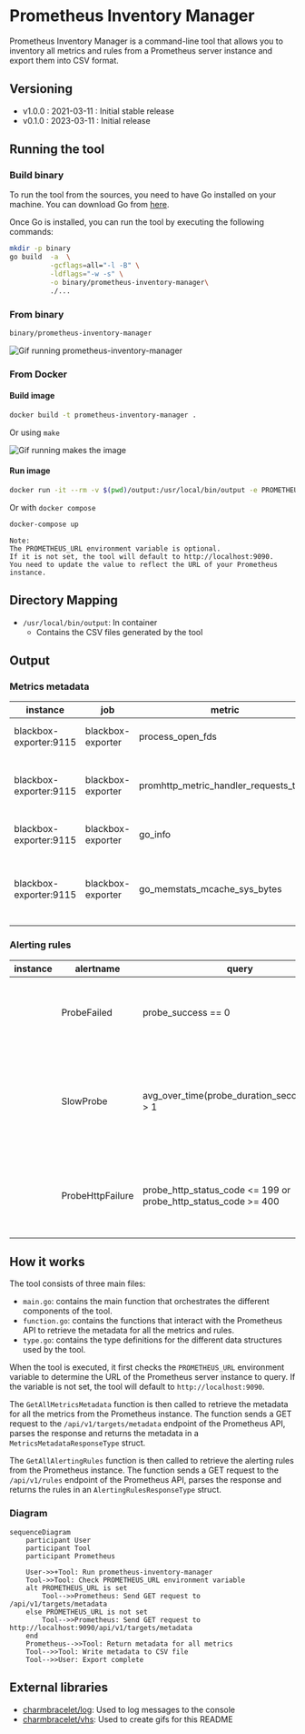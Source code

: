 # Prometheus Inventory Manager

Prometheus Inventory Manager is a command-line tool that allows you to inventory all metrics and rules from a Prometheus server instance and export them into CSV format.

## Versioning

- v1.0.0 : 2021-03-11 : Initial stable release
- v0.1.0 : 2023-03-11 : Initial release

## Running the tool

### Build binary

To run the tool from the sources, you need to have Go installed on your machine. You can download Go from [here](https://golang.org/dl/).

Once Go is installed, you can run the tool by executing the following commands:

```bash
mkdir -p binary
go build  -a  \
          -gcflags=all="-l -B" \
          -ldflags="-w -s" \
          -o binary/prometheus-inventory-manager\
          ./...
```

### From binary

```bash
binary/prometheus-inventory-manager
```

![Gif running prometheus-inventory-manager](https://vhs.charm.sh/vhs-3Wcj1kVbSfTiEXB3ttfOWy.gif)

### From Docker

#### Build image

```bash
docker build -t prometheus-inventory-manager .
```

Or using `make`

![Gif running makes the image](https://vhs.charm.sh/vhs-6gAfcVDMgK1HFOL52NS1PX.gif)

#### Run image

```bash
docker run -it --rm -v $(pwd)/output:/usr/local/bin/output -e PROMETHEUS_URL=http://localhost:9090 prometheus-inventory-manager
```

Or with `docker compose`

```bash
docker-compose up
```

```text
Note:
The PROMETHEUS_URL environment variable is optional.
If it is not set, the tool will default to http://localhost:9090.
You need to update the value to reflect the URL of your Prometheus instance.
```

## Directory Mapping

- `/usr/local/bin/output`: In container
  - Contains the CSV files generated by the tool

## Output

### Metrics metadata

| instance | job | metric | type | help | unit |
|----------|-----|--------|------|------|------|
| blackbox-exporter:9115 | blackbox-exporter | process_open_fds | gauge | Number of open file descriptors. | |
| blackbox-exporter:9115 | blackbox-exporter | promhttp_metric_handler_requests_total | counter | Total number of scrapes by HTTP status code. | |
| blackbox-exporter:9115 | blackbox-exporter | go_info | gauge | Information about the Go environment. | |
| blackbox-exporter:9115 | blackbox-exporter | go_memstats_mcache_sys_bytes | gauge | Number of bytes used for mcache structures obtained from system. | |

### Alerting rules

| instance | alertname | query | summary | description | criticity |
|----------|-----------|-------|---------|-------------|-----------|
| | ProbeFailed | probe_success == 0 | Blackbox probe failed (instance {{ $labels.instance }}) | Probe failed   VALUE = {{ $value }}   LABELS: {{ $labels }} | error |
| | SlowProbe | avg_over_time(probe_duration_seconds[1m]) > 1 | Blackbox slow probe (instance {{ $labels.instance }}) | Blackbox probe took more than 1s to complete   VALUE = {{ $value }}   LABELS: {{ $labels }} | warning |
| | ProbeHttpFailure | probe_http_status_code <= 199 or probe_http_status_code >= 400 | Blackbox probe HTTP failure (instance {{ $labels.instance }}) | HTTP status code is not 200-399   VALUE = {{ $value }}   LABELS: {{ $labels }} | error |


## How it works

The tool consists of three main files:

- `main.go`: contains the main function that orchestrates the different components of the tool.
- `function.go`: contains the functions that interact with the Prometheus API to retrieve the metadata for all the metrics and rules.
- `type.go`: contains the type definitions for the different data structures used by the tool.

When the tool is executed, it first checks the `PROMETHEUS_URL` environment variable to determine the URL of the Prometheus server instance to query. If the variable is not set, the tool will default to `http://localhost:9090`.

The `GetAllMetricsMetadata` function is then called to retrieve the metadata for all the metrics from the Prometheus instance. The function sends a GET request to the `/api/v1/targets/metadata` endpoint of the Prometheus API, parses the response and returns the metadata in a `MetricsMetadataResponseType` struct.

The `GetAllAlertingRules` function is then called to retrieve the alerting rules from the Prometheus instance. The function sends a GET request to the `/api/v1/rules` endpoint of the Prometheus API, parses the response and returns the rules in an `AlertingRulesResponseType` struct.

### Diagram

```mermaid
sequenceDiagram
    participant User
    participant Tool
    participant Prometheus

    User->>+Tool: Run prometheus-inventory-manager
    Tool->>Tool: Check PROMETHEUS_URL environment variable
    alt PROMETHEUS_URL is set
        Tool-->>Prometheus: Send GET request to /api/v1/targets/metadata
    else PROMETHEUS_URL is not set
        Tool-->>Prometheus: Send GET request to http://localhost:9090/api/v1/targets/metadata
    end
    Prometheus-->>Tool: Return metadata for all metrics
    Tool-->>Tool: Write metadata to CSV file
    Tool-->>User: Export complete
```

## External libraries

- [charmbracelet/log](https://github.com/charmbracelet/log): Used to log messages to the console
- [charmbracelet/vhs](htps://github.com/charmbracelet/vhs): Used to create gifs for this README
